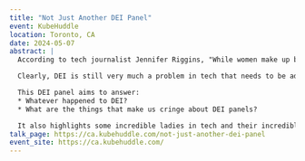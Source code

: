 ```yaml
---
title: "Not Just Another DEI Panel"
event: KubeHuddle
location: Toronto, CA
date: 2024-05-07
abstract: |
  According to tech journalist Jennifer Riggins, "While women make up between about 22 and 24% of the tech ​industry, they were 69% of layoffs."

  Clearly, DEI is still very much a problem in tech that needs to be addressed, and yet, talking about DEI seems ​to have fallen out of favour.

  This DEI panel aims to answer:
  * Whatever happened to DEI?
  * What are the things that make us cringe about DEI panels?

  It also highlights some incredible ladies in tech and their incredible journeys.
talk_page: https://ca.kubehuddle.com/not-just-another-dei-panel
event_site: https://ca.kubehuddle.com/
---
```

